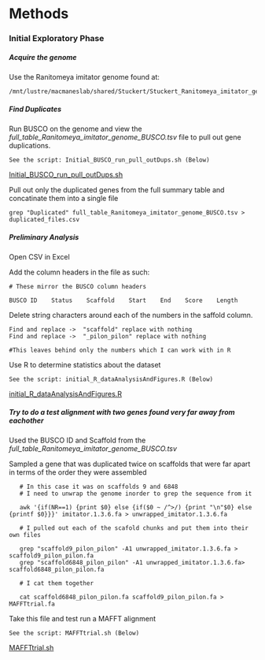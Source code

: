 # Methods

### Initial Exploratory Phase

##### Acquire the genome
Use the Ranitomeya imitator genome found at: 
       
    /mnt/lustre/macmaneslab/shared/Stuckert/Stuckert_Ranitomeya_imitator_genome

##### Find Duplicates

Run BUSCO on the genome and view the _full_table_Ranitomeya_imitator_genome_BUSCO.tsv_ file to pull out gene duplications.

    See the script: Initial_BUSCO_run_pull_outDups.sh (Below)
   [Initial_BUSCO_run_pull_outDups.sh](https://github.com/TroyLaPolice/Gene-Duplication-Origin-in-a-Non-Model-Organism/blob/master/Initial_BUSCO_run_pull_outDups.sh) 

Pull out only the duplicated genes from the full summary table and concatinate them into a single file
    
    grep "Duplicated" full_table_Ranitomeya_imitator_genome_BUSCO.tsv > duplicated_files.csv

##### Preliminary Analysis

Open CSV in Excel

Add the column headers in the file as such: 

    # These mirror the BUSCO column headers

    BUSCO ID    Status    Scaffold    Start    End    Score    Length

Delete string characters around each of the numbers in the saffold column.

    Find and replace ->  "scaffold" replace with nothing
    Find and replace ->  "_pilon_pilon" replace with nothing
    
    #This leaves behind only the numbers which I can work with in R
    
Use R to determine statistics about the dataset

    See the script: initial_R_dataAnalysisAndFigures.R (Below)
    
[initial_R_dataAnalysisAndFigures.R](https://github.com/TroyLaPolice/Gene-Duplication-Origin-in-a-Non-Model-Organism/blob/master/initial_R_dataAnalysisAndFigures.R)

##### Try to do a test alignment with two genes found very far away from eachother

Used the BUSCO ID and Scaffold from the _full_table_Ranitomeya_imitator_genome_BUSCO.tsv_

Sampled a gene that was duplicated twice on scaffolds that were far apart in terms of the order they were assembled

       # In this case it was on scaffolds 9 and 6848
       # I need to unwrap the genome inorder to grep the sequence from it
       
       awk '{if(NR==1) {print $0} else {if($0 ~ /^>/) {print "\n"$0} else {printf $0}}}' imitator.1.3.6.fa > unwrapped_imitator.1.3.6.fa
       
       # I pulled out each of the scafold chunks and put them into their own files
       
       grep "scaffold9_pilon_pilon" -A1 unwrapped_imitator.1.3.6.fa > scaffold9_pilon_pilon.fa
       grep "scaffold6848_pilon_pilon" -A1 unwrapped_imitator.1.3.6.fa> scaffold6848_pilon_pilon.fa
       
       # I cat them together
       
       cat scaffold6848_pilon_pilon.fa scaffold9_pilon_pilon.fa > MAFFTtrial.fa
       
Take this file and test run a MAFFT alignment

    See the script: MAFFTtrial.sh (Below)
    
[MAFFTtrial.sh](https://github.com/TroyLaPolice/Gene-Duplication-Origin-in-a-Non-Model-Organism/blob/master/MAFFTtrial.sh)
